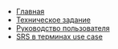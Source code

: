 <!-- _navbar.md -->

* [Главная](/)
* [Техническое задание](/assets/srs)
* [Руководство пользователя](/assets/user_guide)
* [SRS в терминах use case](/assets/srs_use_case)

